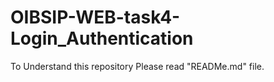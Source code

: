 # OIBSIP-WEB-task4-Login_Authentication
To Understand this repository Please read "READMe.md" file.
